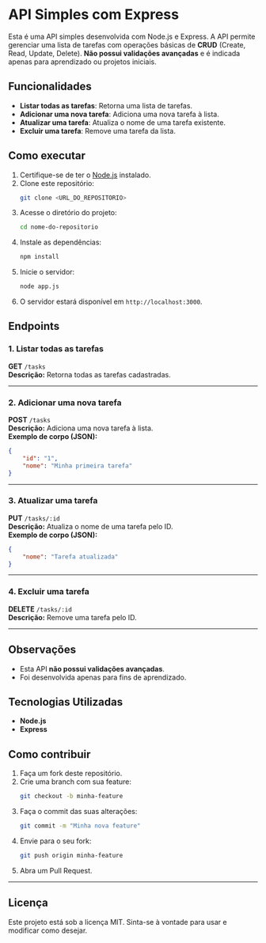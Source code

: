 
# API Simples com Express

Esta é uma API simples desenvolvida com Node.js e Express. A API permite gerenciar uma lista de tarefas com operações básicas de **CRUD** (Create, Read, Update, Delete). **Não possui validações avançadas** e é indicada apenas para aprendizado ou projetos iniciais.

## Funcionalidades

- **Listar todas as tarefas**: Retorna uma lista de tarefas.
- **Adicionar uma nova tarefa**: Adiciona uma nova tarefa à lista.
- **Atualizar uma tarefa**: Atualiza o nome de uma tarefa existente.
- **Excluir uma tarefa**: Remove uma tarefa da lista.

## Como executar

1. Certifique-se de ter o [Node.js](https://nodejs.org) instalado.
2. Clone este repositório:
   ```bash
   git clone <URL_DO_REPOSITORIO>
   ```
3. Acesse o diretório do projeto:
   ```bash
   cd nome-do-repositorio
   ```
4. Instale as dependências:
   ```bash
   npm install
   ```
5. Inicie o servidor:
   ```bash
   node app.js
   ```
6. O servidor estará disponível em `http://localhost:3000`.

## Endpoints

### 1. Listar todas as tarefas
**GET** `/tasks`  
**Descrição:** Retorna todas as tarefas cadastradas.

---

### 2. Adicionar uma nova tarefa
**POST** `/tasks`  
**Descrição:** Adiciona uma nova tarefa à lista.  
**Exemplo de corpo (JSON):**
```json
{
    "id": "1",
    "nome": "Minha primeira tarefa"
}
```

---

### 3. Atualizar uma tarefa
**PUT** `/tasks/:id`  
**Descrição:** Atualiza o nome de uma tarefa pelo ID.  
**Exemplo de corpo (JSON):**
```json
{
    "nome": "Tarefa atualizada"
}
```

---

### 4. Excluir uma tarefa
**DELETE** `/tasks/:id`  
**Descrição:** Remove uma tarefa pelo ID.

---

## Observações

- Esta API **não possui validações avançadas**.
- Foi desenvolvida apenas para fins de aprendizado.

## Tecnologias Utilizadas

- **Node.js**
- **Express**

## Como contribuir

1. Faça um fork deste repositório.
2. Crie uma branch com sua feature:
   ```bash
   git checkout -b minha-feature
   ```
3. Faça o commit das suas alterações:
   ```bash
   git commit -m "Minha nova feature"
   ```
4. Envie para o seu fork:
   ```bash
   git push origin minha-feature
   ```
5. Abra um Pull Request.

---

## Licença

Este projeto está sob a licença MIT. Sinta-se à vontade para usar e modificar como desejar.
